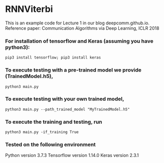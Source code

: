 # RNNViterbi

This is an example code for Lecture 1 in our blog deepcomm.github.io.  
Reference paper: Communication Algorithms via Deep Learning, ICLR 2018

### For installation of tensorflow and Keras (assuming you have python3): 
``
pip3 install tensorflow; pip3 install keras
``

### To execute testing with a pre-trained model we provide (TrainedModel.h5),  
``
python3 main.py 
``

### To execute testing with your own trained model, 
``
python3 main.py --path_trained_model "MyTrainedModel.h5"
``


### To execute the training and testing, run 
``
python3 main.py -if_training True
``

### Tested on the following environment 
Python version 3.7.3
Tensorflow version 1.14.0
Keras version 2.3.1
